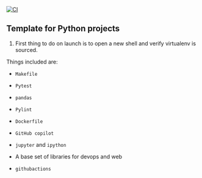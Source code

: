 [![CI](https://github.com/RajratanWankhade/DevOps-2024/actions/workflows/cicd.yml/badge.svg)](https://github.com/RajratanWankhade/DevOps-2024/actions/workflows/cicd.yml)
## Template for Python projects 

1. First thing to do on launch is to open a new shell and verify virtualenv is sourced.

Things included are:

* `Makefile`

* `Pytest`

* `pandas`

* `Pylint`

* `Dockerfile`

* `GitHub copilot`

* `jupyter` and `ipython` 

* A base set of libraries for devops and web

* `githubactions` 

